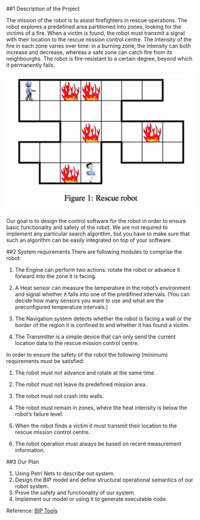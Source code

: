 ##1 Description of the Project

The mission of the robot is to assist firefighters in rescue operations. The robot explores a predefined area partitioned into zones, looking for the victims of a fire. When a victim is found, the robot must transmit a signal with their location to the rescue mission control centre. The intensity of the fire in each zone varies over time: in a burning zone, the intensity can both increase and decrease, whereas a safe zone can catch fire from its neighbourghs. The robot is fire-resistant to a certain degree, beyond which it permanently fails.

![Rescue Robot](robot.png)

Our goal is to design the control software for the robot in order to ensure basic functionality and safety of the robot. We are not required to implement any particular search algorithm, but you have to make sure that such an algorithm can be easily integrated on top of your software.

##2 System requirements
There are following modules to comprise the robot:

1. The Engine can perform two actions: rotate the robot or advance it forward into the zone it is facing.

2. A Heat sensor can measure the temperature in the robot’s environment and signal whether it falls into one of the predifined intervals. (You can decide how many sensors you want to use and what are the preconfigured temperature intervals.)

3. The Navigation system detects whether the robot is facing a wall or the border of the region it is confined to and whether it has found a victim.

4. The Transmitter is a simple device that can only send the current location data to the rescue mission control centre.

In order to ensure the safety of the robot the following (minimum) requirements must be satisfied:

1. The robot must not advance and rotate at the same time.

2. The robot must not leave its predefined mission area.

3. The robot must not crash into walls.

4. The robot must remain in zones, where the heat intensity is below the robot’s failure level.

5. When the robot finds a victim it must transmit their location to the rescue mission control centre. 

6. The robot operation must always be based on recent measurement information.

##3 Our Plan
1. Using Petri Nets to describe out system.
2. Design the BIP model and define structural operational semantics of our robot system.
3. Prove the safety and functionality of our system.
4. Implement our model or using it to generate executable code.

Reference:
[BIP Tools](http://www-verimag.imag.fr/The-BIP-Design-Flow.html)
